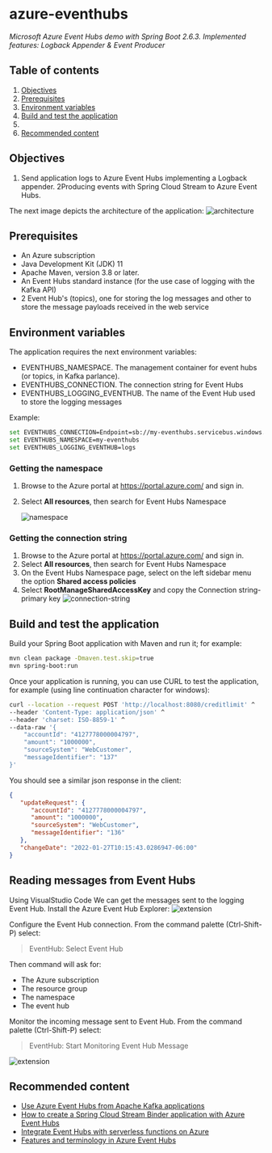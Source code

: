 # azure-eventhubs
*Microsoft Azure Event Hubs demo with Spring Boot 2.6.3. Implemented features: Logback Appender & Event Producer*

## Table of contents
1. [Objectives](#Objectives)
2. [Prerequisites](#prerequisites)
3. [Environment variables](#environment-variables)
4. [Build and test the application](#build-and-test-the-application)
5. 
6. [Recommended content](#recommended-content)

## Objectives
1. Send application logs to Azure Event Hubs implementing a Logback appender.
2Producing events with Spring Cloud Stream to Azure Event Hubs.

The next image depicts the architecture of the application:
![architecture](./docs/architecture.png)

## Prerequisites
* An Azure subscription
* Java Development Kit (JDK) 11
* Apache Maven, version 3.8 or later.
* An Event Hubs standard instance (for the use case of logging with the Kafka API)
* 2 Event Hub's (topics), one for storing the log messages and other to store the message payloads received in the web service 

## Environment variables
The application requires the next environment variables:
* EVENTHUBS_NAMESPACE. The management container for event hubs (or topics, in Kafka parlance).
* EVENTHUBS_CONNECTION. The connection string for Event Hubs
* EVENTHUBS_LOGGING_EVENTHUB. The name of the Event Hub used to store the logging messages

Example:
~~~bash
set EVENTHUBS_CONNECTION=Endpoint=sb://my-eventhubs.servicebus.windows.net/;SharedAccessKeyName=RootManageSharedAccessKey;SharedAccessKey=aabbccddeeffgghhhiii= 
set EVENTHUBS_NAMESPACE=my-eventhubs
set EVENTHUBS_LOGGING_EVENTHUB=logs
~~~
### Getting the namespace
1. Browse to the Azure portal at https://portal.azure.com/ and sign in.
2. Select **All resources**, then search for Event Hubs Namespace

   ![namespace](./docs/event-hubs-namespace.jpg)

### Getting the connection string
1. Browse to the Azure portal at https://portal.azure.com/ and sign in.
2. Select **All resources**, then search for Event Hubs Namespace
3. On the Event Hubs Namespace page, select on the left sidebar menu the option **Shared access policies**
4. Select **RootManageSharedAccessKey** and copy the Connection string-primary key
   ![connection-string](./docs/event-hubs-connectionstring.jpg)

## Build and test the application

Build your Spring Boot application with Maven and run it; for example:
~~~bash
mvn clean package -Dmaven.test.skip=true
mvn spring-boot:run
~~~

Once your application is running, you can use CURL to test the application, for example (using line continuation character for windows):
~~~bash
curl --location --request POST 'http://localhost:8080/creditlimit' ^
--header 'Content-Type: application/json' ^
--header 'charset: ISO-8859-1' ^
--data-raw '{
    "accountId": "4127778000004797",
    "amount": "1000000",
    "sourceSystem": "WebCustomer",
    "messageIdentifier": "137"
}'
~~~

You should see a similar json response in the client:
~~~json
{
   "updateRequest": {
      "accountId": "4127778000004797",
      "amount": "1000000",
      "sourceSystem": "WebCustomer",
      "messageIdentifier": "136"
   },
   "changeDate": "2022-01-27T10:15:43.0286947-06:00"
}
~~~

## Reading messages from Event Hubs
Using VisualStudio Code We can get the messages sent to the logging Event Hub. Install the Azure Event Hub Explorer:
![extension](./docs/vs-code-extension.jpg)

Configure the Event Hub connection. From the command palette (Ctrl-Shift-P) select:
>EventHub: Select Event Hub

Then command will ask for:
* The Azure subscription
* The resource group
* The namespace
* The event hub

Monitor the incoming message sent to Event Hub. From the command palette (Ctrl-Shift-P) select:
>EventHub: Start Monitoring Event Hub Message
 
![extension](./docs/vs-code-monitor.jpg)

## Recommended content
* [Use Azure Event Hubs from Apache Kafka applications](https://docs.microsoft.com/en-us/azure/event-hubs/event-hubs-for-kafka-ecosystem-overview)
* [How to create a Spring Cloud Stream Binder application with Azure Event Hubs](https://docs.microsoft.com/en-us/azure/developer/java/spring-framework/configure-spring-cloud-stream-binder-java-app-azure-event-hub)
* [Integrate Event Hubs with serverless functions on Azure](https://docs.microsoft.com/en-us/azure/architecture/serverless/event-hubs-functions/event-hubs-functions)
* [Features and terminology in Azure Event Hubs](https://docs.microsoft.com/en-us/azure/event-hubs/event-hubs-features)
